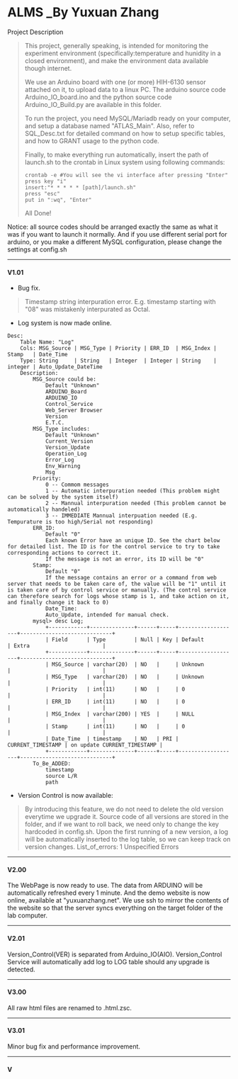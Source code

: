 # ALMS _By Yuxuan Zhang

Project Description

>This project, generally speaking, is intended for monitoring the experiment environment (specifically:temperature and hunidity in a closed environment), and make the environment data available though internet.
>
>We use an Arduino board with one (or more) HIH-6130 sensor attached on it, to upload data to a linux PC. The arduino source code Arduino_IO_board.ino and the python source code Arduino_IO_Build.py are available in this folder.
>
>To run the project, you need MySQL/Mariadb ready on your computer, and setup a database named "ATLAS_Main". Also, refer to SQL_Desc.txt for detailed command on how to setup specific tables, and how to GRANT usage to the python code.
>
>Finally, to make everything run automatically, insert the path of launch.sh to the crontab in Linux system using following commands:
>```
>crontab -e #You will see the vi interface after pressing "Enter"
>press key "i"
>insert:"* * * * * [path]/launch.sh"
>press "esc"
>put in ":wq", "Enter"
>```
>All Done!

Notice: all source codes should be arranged exactly the same as what it was if you want to launch it normally. And if you use different serial port for arduino, or you make a different MySQL configuration, please change the settings at config.sh

***

#### V1.01

+ Bug fix.
>	Timestamp string interpuration error. E.g. timestamp starting with "08" was mistakenly interpurated as Octal.
+ Log system is now made online.
```
Desc:
	Table Name: "Log"
	Cols: MSG_Source | MSG_Type | Priority | ERR_ID  | MSG_Index | Stamp   | Date_Time
	Type: String     | String   | Integer  | Integer | String    | integer | Auto_Update_DateTime
	Description:
		MSG_Source could be:
			Default "Unknown"
			ARDUINO_Board
			ARDUINO_IO
			Control_Service
			Web_Server Browser
			Version
			E.T.C.
		MSG_Type includes:
			Default "Unknown"
			Current_Version
			Version_Update
			Operation_Log
			Error_Log
			Env_Warning
			Msg
		Priority:
			0 -- Commom messages
			1 -- Automatic interpuration needed (This problem might can be solved by the system itself)
			2 -- Mannual interpuration needed (This problem cannot be automatically handeled)
			3 -- IMMEDIATE Mannual interpuation needed (E.g. Tempurature is too high/Serial not responding)
		ERR_ID:
			Default "0"
			Each known Error have an unique ID. See the chart below for detailed list. The ID is for the control service to try to take corresponding actions to correct it.
			If the message is not an error, its ID will be "0"
		Stamp:
			Default "0"
			If the message contains an error or a command from web server that needs to be taken care of, the value will be "1" until it is taken care of by control service or manually. (The control service can therefore search for logs whose stamp is 1, and take action on it, and finally change it back to 0)
			Date_Time:
			Auto_Update, intended for manual check.
		mysql> desc Log;
			+------------+--------------+------+-----+-------------------+-----------------------------+
			| Field      | Type         | Null | Key | Default           | Extra                       |
			+------------+--------------+------+-----+-------------------+-----------------------------+
			| MSG_Source | varchar(20)  | NO   |     | Unknown           |                             |
			| MSG_Type   | varchar(20)  | NO   |     | Unknown           |                             |
			| Priority   | int(11)      | NO   |     | 0                 |                             |
			| ERR_ID     | int(11)      | NO   |     | 0                 |                             |
			| MSG_Index  | varchar(200) | YES  |     | NULL              |                             |
			| Stamp      | int(11)      | NO   |     | 0                 |                             |
			| Date_Time  | timestamp    | NO   | PRI | CURRENT_TIMESTAMP | on update CURRENT_TIMESTAMP |
			+------------+--------------+------+-----+-------------------+-----------------------------+
		To_Be_ADDED:
			timestamp
			source L/R
			path
```
+ Version Control is now available:
>	By introducing this feature, we do not need to delete the old version everytime we upgrade it. Source code of all versions are stored in the folder, and if we want to roll back, we need only to change the key hardcoded in config.sh. Upon the first running of a new version, a log will be automatically inserted to the log table, so we can keep track on version changes.
>	List_of_errors:
>	1 Unspecified Errors

***

#### V2.00

The WebPage is now ready to use. The data from ARDUINO will be automatically refreshed every 1 minute. And the demo website is now online, available at "yuxuanzhang.net". We use ssh to mirror the contents of the website so that the server syncs everything on the target folder of the lab computer.

***

#### V2.01

Version_Control(VER) is separated from Arduino_IO(AIO). Version_Control Service will automatically add log to LOG table should any upgrade is detected.

***

#### V3.00

All raw html files are renamed to .html.zsc.

***

#### V3.01

Minor bug fix and performance improvement.

***

#### V
